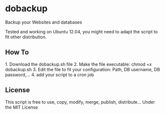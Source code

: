 dobackup
========

Backup your Websites and databases

Tested and working on Ubuntu 12.04, you might need to adapt the script to fit other distribution.
<h2>How To</h2>
1. Download the dobackup.sh file
2. Make the file executable: chmod +x dobackup.sh
3. Edit the file to fit your configuration: Path, DB username, DB password,...
4. add your script to a cron job

<h2>License</h2>
This script is free to use, copy, modify, merge, publish, distribute... Under the MIT License
